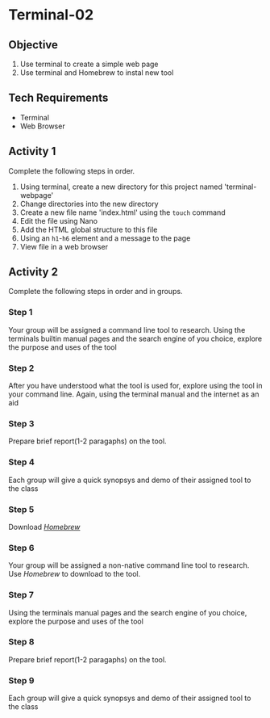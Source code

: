 # Terminal-02

## Objective

1. Use terminal to create a simple web page
2. Use terminal and Homebrew to instal new tool

## Tech Requirements

* Terminal
* Web Browser

## Activity 1

Complete the following steps in order.

1. Using terminal, create a new directory for this project named 'terminal-webpage'
2. Change directories into the new directory
3. Create a new file name 'index.html' using the `touch` command
4. Edit the file using Nano
5. Add the HTML global structure to this file
6. Using an `h1`-`h6` element and a message to the page
7. View file in a web browser

## Activity 2

Complete the following steps in order and in groups.

### Step 1
Your group will be assigned a command line tool to research. Using the terminals builtin manual pages and the search engine of you choice, explore the purpose and uses of the tool

### Step 2
After you have understood what the tool is used for, explore using the tool in your command line. Again, using the terminal manual and the internet as an aid

### Step 3
Prepare brief report(1-2 paragaphs) on the tool. 

### Step 4
Each group will give a quick synopsys and demo of their assigned tool to the class

### Step 5
Download [*Homebrew*](https://brew.sh/)

### Step 6
Your group will be assigned a non-native command line tool to research. Use *Homebrew* to download to the tool. 

### Step 7
Using the terminals manual pages and the search engine of you choice, explore the purpose and uses of the tool

### Step 8 
Prepare brief report(1-2 paragaphs) on the tool.

### Step 9
Each group will give a quick synopsys and demo of their assigned tool to the class
